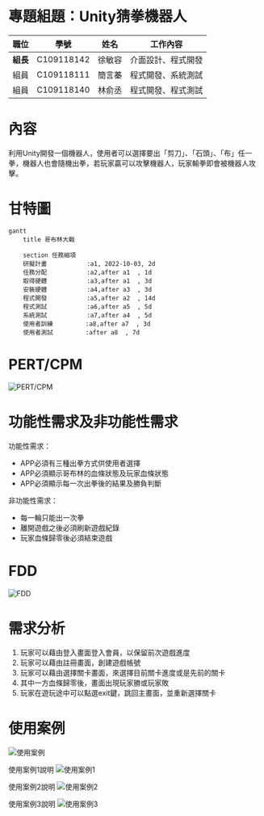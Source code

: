 # 專題組題：Unity猜拳機器人

| **職位** | **學號** | **姓名** | **工作內容** |
| :---:| :---:| :---:| :----: |
| **組長** | C109118142 | 徐敏容 | 介面設計、程式開發 |
| 組員 | C109118111 | 簡言蓁 | 程式開發、系統測試 |
| 組員 | C109118140 | 林俞丞 | 程式開發、程式測試 |


# 內容
利用Unity開發一個機器人，使用者可以選擇要出「剪刀」、「石頭」、「布」任一拳，機器人也會隨機出拳，若玩家贏可以攻擊機器人，玩家輸拳即會被機器人攻擊。


# 甘特圖
```mermaid
gantt
    title 哥布林大戰
    
    section 任務細項
    研擬計畫           :a1, 2022-10-03, 2d
    任務分配           :a2,after a1  , 1d
    取得硬體           :a3,after a1  , 3d
    安裝硬體           :a4,after a3  , 3d
    程式開發           :a5,after a2  , 14d
    程式測試           :a6,after a5  , 5d
    系統測試           :a7,after a4  , 5d
    使用者訓練         :a8,after a7  , 3d
    使用者測試         :after a8  , 7d

```


# PERT/CPM
![PERT/CPM](PERT1.JPG "PERT")

# 功能性需求及非功能性需求
功能性需求：
* APP必須有三種出拳方式供使用者選擇
* APP必須顯示哥布林的血條狀態及玩家血條狀態
* APP必須顯示每一次出拳後的結果及勝負判斷

非功能性需求：
* 每一輪只能出一次拳
* 離開遊戲之後必須刷新遊戲紀錄
* 玩家血條歸零後必須結束遊戲

# FDD
![FDD](FDD1.png "FDD")

# 需求分析
1. 玩家可以藉由登入畫面登入會員，以保留前次遊戲進度
2. 玩家可以藉由註冊畫面，創建遊戲帳號
3. 玩家可以藉由選擇關卡畫面，來選擇目前關卡進度或是先前的關卡
4. 其中一方血條歸零後，畫面出現玩家勝或玩家敗
5. 玩家在遊玩途中可以點選exit鍵，跳回主畫面，並重新選擇關卡

# 使用案例
![使用案例](使用案例圖.jpg "使用案例")

使用案例1說明
![使用案例1](Case1.png "使用案例1")

使用案例2說明
![使用案例2](Case2.png "使用案例2")

使用案例3說明
![使用案例3](Case3.png "使用案例3")
